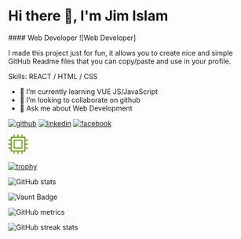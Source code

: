 
<h1>Hi there 👋, I'm Jim Islam</h1>
#### Web Developer
![Web Developer]

I made this project just for fun, it allows you to create nice and simple GitHub Readme files that you can copy/paste and use in your profile.

Skills:  REACT / HTML / CSS

- 🌱 I’m currently learning VUE JS/JavaScript 
- 👯 I’m looking to collaborate on github 
- 💬 Ask me about Web Development 


[<img src='https://cdn.jsdelivr.net/npm/simple-icons@3.0.1/icons/github.svg' alt='github' height='40'>](https://github.com/Jim-islam25)  [<img src='https://cdn.jsdelivr.net/npm/simple-icons@3.0.1/icons/linkedin.svg' alt='linkedin' height='40'>](https://www.linkedin.com/in/linkedin.com/in/jim-islam-51040034a/)  [<img src='https://cdn.jsdelivr.net/npm/simple-icons@3.0.1/icons/facebook.svg' alt='facebook' height='40'>](https://www.facebook.com/https://www.facebook.com/share/18VNgZQ8ps/)  

<a href='https://docs.github.com/en/developers'><img src='https://raw.githubusercontent.com/acervenky/animated-github-badges/master/assets/devbadge.gif' width='40' height='40'></a> 

[![trophy](https://github-profile-trophy.vercel.app/?username=Jim-islam25)](https://github.com/ryo-ma/github-profile-trophy)

![GitHub stats](https://github-readme-stats.vercel.app/api?username=Jim-islam25&show_icons=true&count_private=true)  

![Vaunt Badge](https://api.vaunt.dev/v1/github/entities/Jim-islam25/contributions?format=svg&private=true)  

![GitHub metrics](https://metrics.lecoq.io/Jim-islam25)  

![GitHub streak stats](https://streak-stats.demolab.com/?user=Jim-islam25)  

